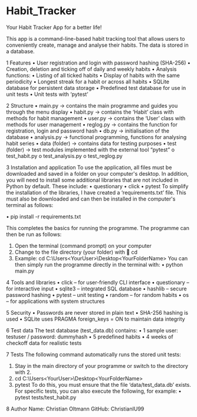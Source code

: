 # Habit_Tracker
Your Habit Tracker App for a better life!

This app is a command-line-based habit tracking tool that allows users to conveniently create, manage and analyse their habits. The data is stored in a database.

1	Features
  •	User registration and login with password hashing (SHA-256)
  •	Creation, deletion and ticking off of daily and weekly habits
  •	Analysis functions:
  •	Listing of all ticked habits
  •	Display of habits with the same periodicity
  •	Longest streak for a habit or across all habits
  •	SQLite database for persistent data storage
  •	Predefined test database for use in unit tests
  •	Unit tests with ‘pytest’

2	Structure
  •	main.py → contains the main programme and guides you through the menu display 
  •	habit.py → contains the ‘Habit’ class with methods for habit management
  •	user.py → contains the ‘User’ class with methods for user management
  •	reglog.py → contains the function for registration, login and password hash
  •	db.py → initialisation of the database 
  •	analysis.py → functional programming, functions for analysing habit series 
  •	data (folder) → contains data for testing purposes 
  •	test (folder) → test modules implemented with the external tool “pytest” 
      o	test_habit.py
      o	test_analysis.py
      o	test_reglog.py

3	Installation and application
To use the application, all files must be downloaded and saved in a folder on your computer's desktop. In addition, you will need to install some additional libraries that are not included in Python by default. These include:
  •	questionary
  •	click
  •	pytest
To simplify the installation of the libraries, I have created a ‘requirements.txt’ file. This must also be downloaded and can then be installed in the computer's terminal as follows:

  •	pip install -r requirements.txt
  
This completes the basics for running the programme. The programme can then be run as follows:
  1.	Open the terminal (command prompt) on your computer
  2.	Change to the file directory (your folder) with  cd <your folder path>
  3.	Example: cd C:\Users\<YourUser>\Desktop\<YourFolderName>
You can then simply run the programme directly in the terminal with:
  •	python main.py

4	Tools and libraries
  •	click – for user-friendly CLI interface
  •	questionary – for interactive input
  •	sqlite3 – integrated SQL database
  •	hashlib – secure password hashing
  •	pytest – unit testing
  •	random – for random habits
  •	os – for applications with system structures

5	Security
  •	Passwords are never stored in plain text
  •	SHA-256 hashing is used
  •	SQLite uses PRAGMA foreign_keys = ON to maintain data integrity



6	Test data
The test database (test_data.db) contains:
  •	1 sample user: testuser / password: dummyhash
  •	5 predefined habits
  •	4 weeks of checkoff data for realistic tests

7	Tests
The following command automatically runs the stored unit tests:
  1.	Stay in the main directory of your programme or switch to the directory with 2.
  2.	cd C:\Users\<YourUser>\Desktop\<YourFolderName>
  3.	pytest
To do this, you must ensure that the file ‘data/test_data.db’ exists. 
For specific tests, you can also execute the following, for example:
  •	pytest tests/test_habit.py

8	Author
Name: Christian Oltmann
GitHub: ChristianIU99
